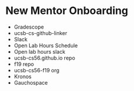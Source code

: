 # New Mentor Onboarding

* Gradescope
* ucsb-cs-github-linker
* Slack
* Open Lab Hours Schedule
* Open lab hours slack
* ucsb-cs56.github.io repo
* f19 repo
* ucsb-cs56-f19 org
* Kronos
* Gauchospace


